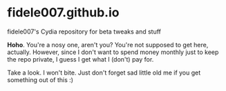 # fidele007.github.io
fidele007's Cydia repository for beta tweaks and stuff

**Hoho**. You're a nosy one, aren't you? You're not supposed to get here, actually. However, since I don't want to spend money monthly just to keep the repo private, I guess I get what I (don't) pay for.

Take a look. I won't bite. Just don't forget sad little old me if you get something out of this :)
